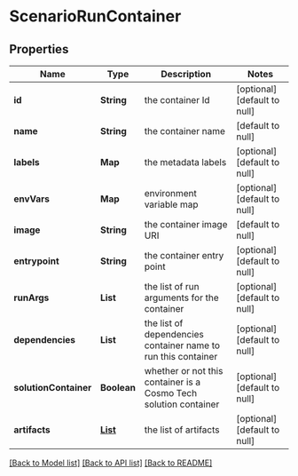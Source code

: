 # ScenarioRunContainer
## Properties

Name | Type | Description | Notes
------------ | ------------- | ------------- | -------------
**id** | **String** | the container Id | [optional] [default to null]
**name** | **String** | the container name | [default to null]
**labels** | **Map** | the metadata labels | [optional] [default to null]
**envVars** | **Map** | environment variable map | [optional] [default to null]
**image** | **String** | the container image URI | [default to null]
**entrypoint** | **String** | the container entry point | [optional] [default to null]
**runArgs** | **List** | the list of run arguments for the container | [optional] [default to null]
**dependencies** | **List** | the list of dependencies container name to run this container | [optional] [default to null]
**solutionContainer** | **Boolean** | whether or not this container is a Cosmo Tech solution container | [optional] [default to null]
**artifacts** | [**List**](ScenarioRunContainerArtifact.md) | the list of artifacts | [optional] [default to null]

[[Back to Model list]](../README.md#documentation-for-models) [[Back to API list]](../README.md#documentation-for-api-endpoints) [[Back to README]](../README.md)

